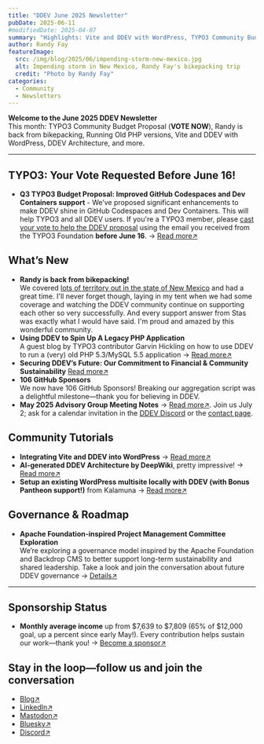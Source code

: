 ```yaml
---
title: "DDEV June 2025 Newsletter"
pubDate: 2025-06-11
#modifiedDate: 2025-04-07
summary: "Highlights: Vite and DDEV with WordPress, TYPO3 Community Budget Idea, DDEV Architecture, Running Old PHP versions."
author: Randy Fay
featureImage:
  src: /img/blog/2025/06/impending-storm-new-mexico.jpg
  alt: Impending storm in New Mexico, Randy Fay's bikepacking trip
  credit: "Photo by Randy Fay"
categories:
  - Community
  - Newsletters
---
```


**Welcome to the June 2025 DDEV Newsletter**  
This month: TYPO3 Community Budget Proposal (**VOTE NOW**), Randy is back from bikepacking, Running Old PHP versions, Vite and DDEV with WordPress, DDEV Architecture, and more.

---

## TYPO3: Your Vote Requested Before June 16!

- **Q3 TYPO3 Budget Proposal: Improved GitHub Codespaces and Dev Containers support** - We’ve proposed significant enhancements to make DDEV shine in GitHub Codespaces and Dev Containers. This will help TYPO3 and all DDEV users. If you're a TYPO3 member, please [cast your vote to help the DDEV proposal](https://typo3.org/article/budget-2025-ideas-for-quarter-3-2025-published-vote-now) using the email you received from the TYPO3 Foundation **before June 16**. → [Read more↗](https://github.com/ddev/ddev/issues/7294)

## What’s New

- **Randy is back from bikepacking!**  
  We covered [lots of territory out in the state of New Mexico](https://facebook.com/randyfay) and had a great time. I'll never forget though, laying in my tent when we had some coverage and watching the DDEV community continue on supporting each other so very successfully. And every support answer from Stas was exactly what I would have said. I'm proud and amazed by this wonderful community.
- **Using DDEV to Spin Up A Legacy PHP Application**  
  A guest blog by TYPO3 contributor Garvin Hickling on how to use DDEV to run a (very) old PHP 5.3/MySQL 5.5 application → [Read more↗](https://ddev.com/blog/legacy-projects-with-unsupported-php-and-mysql-using-ddev)
- **Securing DDEV’s Future: Our Commitment to Financial & Community Sustainability** [Read more↗](https://ddev.com/blog/sustainability-for-ddev/)
- **106 GitHub Sponsors**  
  We now have 106 GitHub Sponsors! Breaking our aggregation script was a delightful milestone—thank you for believing in DDEV.
- **May 2025 Advisory Group Meeting Notes** → [Read more↗](https://github.com/orgs/ddev/discussions/7223). Join us July 2; ask for a calendar invitation in the [DDEV Discord](https://ddev.com/s/discord) or the [contact page](/contact).

## Community Tutorials

- **Integrating Vite and DDEV into WordPress** → [Read more↗](https://www.viget.com/articles/integrating-vite-and-ddev-into-wordpress/)
- **AI-generated DDEV Architecture by DeepWiki**, pretty impressive! → [Read more↗](https://deepwiki.com/ddev/ddev)
- **Setup an existing WordPress multisite locally with DDEV (with Bonus Pantheon support!)** from Kalamuna → [Read more↗](https://www.kalamuna.com/blog/setup-existing-wordpress-multisite-locally-ddev-bonus-pantheon-support)

## Governance & Roadmap

- **Apache Foundation-inspired Project Management Committee Exploration**  
  We’re exploring a governance model inspired by the Apache Foundation and Backdrop CMS to better support long-term sustainability and shared leadership. Take a look and join the conversation about future DDEV governance → [Details↗](https://github.com/orgs/ddev/discussions/7293)

---

## Sponsorship Status

- **Monthly average income** up from $7,639 to $7,809 (65% of $12,000 goal, up a percent since early May!). Every contribution helps sustain our work—thank you! → [Become a sponsor↗](https://github.com/sponsors/ddev)

## Stay in the loop—follow us and join the conversation

- [Blog↗](https://ddev.com/blog/)
- [LinkedIn↗](https://www.linkedin.com/company/ddev-foundation)
- [Mastodon↗](https://fosstodon.org/@ddev)
- [Bluesky↗](https://bsky.app/profile/ddev.bsky.social)
- [Discord↗](/s/discord)
